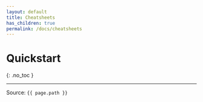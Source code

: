 ```yaml
---
layout: default
title: Cheatsheets
has_children: true
permalink: /docs/cheatsheets
---
```


# Quickstart
{: .no_toc }

---

Source: `{{ page.path }}`
